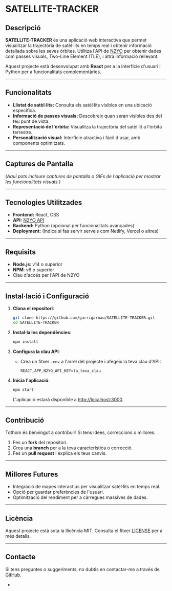 # SATELLITE-TRACKER

## Descripció

**SATELLITE-TRACKER** és una aplicació web interactiva que permet visualitzar la trajectòria de satèl·lits en temps real i obtenir informació detallada sobre les seves òrbites. Utilitza l'API de [N2YO](https://www.n2yo.com/) per obtenir dades com passes visuals, Two-Line Element (TLE), i altra informació rellevant.

Aquest projecte està desenvolupat amb **React** per a la interfície d'usuari i Python per a funcionalitats complementàries.

---

## Funcionalitats

- **Llistat de satèl·lits:** Consulta els satèl·lits visibles en una ubicació específica.
- **Informació de passes visuals:** Descobreix quan seran visibles des del teu punt de vista.
- **Representació de l'òrbita:** Visualitza la trajectòria del satèl·lit a l'òrbita terrestre.
- **Personalització visual:** Interfície atractiva i fàcil d'usar, amb components optimitzats.

---

## Captures de Pantalla

*(Aquí pots incloure captures de pantalla o GIFs de l'aplicació per mostrar les funcionalitats visuals.)*

---

## Tecnologies Utilitzades

- **Frontend:** React, CSS
- **API:** [N2YO API](https://www.n2yo.com/)
- **Backend:** Python (opcional per funcionalitats avançades)
- **Deployment:** (Indica si fas servir serveis com Netlify, Vercel o altres)

---

## Requisits

- **Node.js**: v14 o superior
- **NPM**: v6 o superior
- Clau d'accés per l'API de N2YO

---

## Instal·lació i Configuració

1. **Clona el repositori**:

   ```bash
   git clone https://github.com/garrigarnau/SATELLITE-TRACKER.git
   cd SATELLITE-TRACKER
   ```

2. **Instal·la les dependències**:

   ```bash
   npm install
   ```

3. **Configura la clau API**:
   - Crea un fitxer `.env` a l'arrel del projecte i afegeix la teva clau d'API:
     ```
     REACT_APP_N2YO_API_KEY=la_teva_clau
     ```

4. **Inicia l'aplicació**:

   ```bash
   npm start
   ```

   L'aplicació estarà disponible a [http://localhost:3000](http://localhost:3000).

---

## Contribució

Tothom és benvingut a contribuir! Si tens idees, correccions o millores:

1. Fes un **fork** del repositori.
2. Crea una **branch** per a la teva característica o correcció.
3. Fes un **pull request** i explica els teus canvis.

---

## Millores Futures

- Integració de mapes interactius per visualitzar satèl·lits en temps real.
- Opció per guardar preferències de l'usuari.
- Optimització del rendiment per a càrregues massives de dades.

---

## Licència

Aquest projecte està sota la llicència MIT. Consulta el fitxer [LICENSE](LICENSE) per a més detalls.

---

## Contacte

Si tens preguntes o suggeriments, no dubtis en contactar-me a través de [GitHub](https://github.com/garrigarnau).

-

